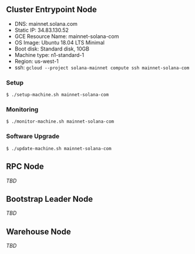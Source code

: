 

## Cluster Entrypoint Node
* DNS: mainnet.solana.com
* Static IP: 34.83.130.52
* GCE Resource Name: mainnet-solana-com
* OS Image: Ubuntu 18.04 LTS Minimal
* Boot disk: Standard disk, 10GB
* Machine type: n1-standard-1
* Region: us-west-1
* ssh: `gcloud --project solana-mainnet compute ssh mainnet-solana-com`

### Setup
```
$ ./setup-machine.sh mainnet-solana-com
```

### Monitoring
```
$ ./monitor-machine.sh mainnet-solana-com
```

### Software Upgrade
```
$ ./update-machine.sh mainnet-solana-com
```

## RPC Node
_TBD_

## Bootstrap Leader Node
_TBD_

## Warehouse Node
_TBD_

